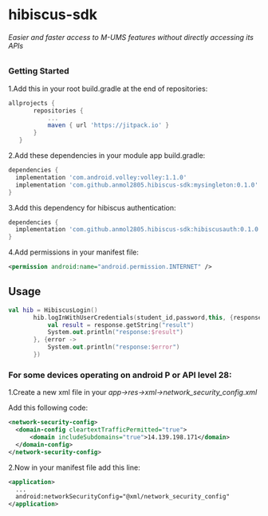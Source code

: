 # hibiscus-sdk

###### *Easier and faster access to M-UMS features without directly accessing its APIs*

### Getting Started
1.Add this in your root build.gradle at the end of repositories:

 ``` gradle
allprojects {
		repositories {
			...
			maven { url 'https://jitpack.io' }
		}
	}
 ```
 
 2.Add these dependencies in your module app build.gradle:
 
  ``` gradle
dependencies {
    implementation 'com.android.volley:volley:1.1.0'
    implementation 'com.github.anmol2805.hibiscus-sdk:mysingleton:0.1.0'
 }
 ```
 
 3.Add this dependency for hibiscus authentication:
 
  ``` gradle
dependencies {
    implementation 'com.github.anmol2805.hibiscus-sdk:hibiscusauth:0.1.0'
 }
 ```
 
 
 4.Add permissions in your manifest file:
 
  ```xml
<permission android:name="android.permission.INTERNET" />       
```

## Usage

 ```kotlin
val hib = HibiscusLogin()
        hib.logInWithUserCredentials(student_id,password,this, {response ->
            val result = response.getString("result")
            System.out.println("response:$result")
        }, {error ->
            System.out.println("response:$error")
        })
```

### For some devices operating on android P or API level 28:

1.Create a new xml file in your *app->res->xml->network_security_config.xml*

Add this following code:

  ```xml
<network-security-config>
    <domain-config cleartextTrafficPermitted="true">
        <domain includeSubdomains="true">14.139.198.171</domain>
    </domain-config>
</network-security-config>       
```

2.Now in your manifest file add this line:

  ```xml
<application>
    ...
    android:networkSecurityConfig="@xml/network_security_config"
</application>       
```
